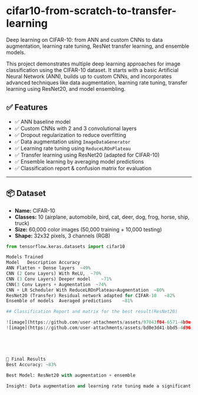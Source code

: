 # cifar10-from-scratch-to-transfer-learning
Deep learning on CIFAR-10: from ANN and custom CNNs to data augmentation, learning rate tuning, ResNet transfer learning, and ensemble models.


This project demonstrates multiple deep learning approaches for image classification using the CIFAR-10 dataset. It starts with a basic Artificial Neural Network (ANN), builds up to custom CNNs, and incorporates advanced techniques like data augmentation, learning rate tuning, transfer learning using ResNet20, and model ensembling.


## ✅ Features

- ✅ ANN baseline model
- ✅ Custom CNNs with 2 and 3 convolutional layers
- ✅ Dropout regularization to reduce overfitting
- ✅ Data augmentation using `ImageDataGenerator`
- ✅ Learning rate tuning using `ReduceLROnPlateau`
- ✅ Transfer learning using ResNet20 (adapted for CIFAR-10)
- ✅ Ensemble learning by averaging model predictions
- ✅ Classification report & confusion matrix for evaluation

---

## 📦 Dataset

- **Name:** CIFAR-10  
- **Classes:** 10 (airplane, automobile, bird, cat, deer, dog, frog, horse, ship, truck)  
- **Size:** 60,000 color images (50,000 training + 10,000 testing)  
- **Shape:** 32x32 pixels, 3 channels (RGB)  

```python
from tensorflow.keras.datasets import cifar10

Models Trained
Model	Description	Accuracy
ANN	Flatten + Dense layers	~49%
CNN (2 Conv Layers)	With ReLU,	~70%
CNN (3 Conv Layers)	Deeper model 	~71%
CNN(3 Conv Layers + Augmentation  ~74%
CNN + LR Scheduler With ReduceLROnPlateau+Augmentation	~80%
ResNet20 (Transfer)	Residual network adapted for CIFAR-10	~82%
Ensemble of models	Averaged predictions	~81%

## Classification Report and matrix for the best result(ResNet20)

![image](https://github.com/user-attachments/assets/97043f04-6571-4b9e-923f-8d3a3f925334)
![image](https://github.com/user-attachments/assets/bd0e3d41-bbd5-4d96-b269-31574a50fb5f)





🏁 Final Results
Best Accuracy: ~83%

Best Model: ResNet20 with augmentation + ensemble

Insight: Data augmentation and learning rate tuning made a significant impact


